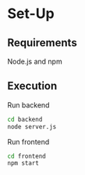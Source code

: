 # Set-Up 

## Requirements
Node.js and npm

## Execution
Run backend
```bash
cd backend
node server.js
```
Run frontend
```bash
cd frontend
npm start
```


